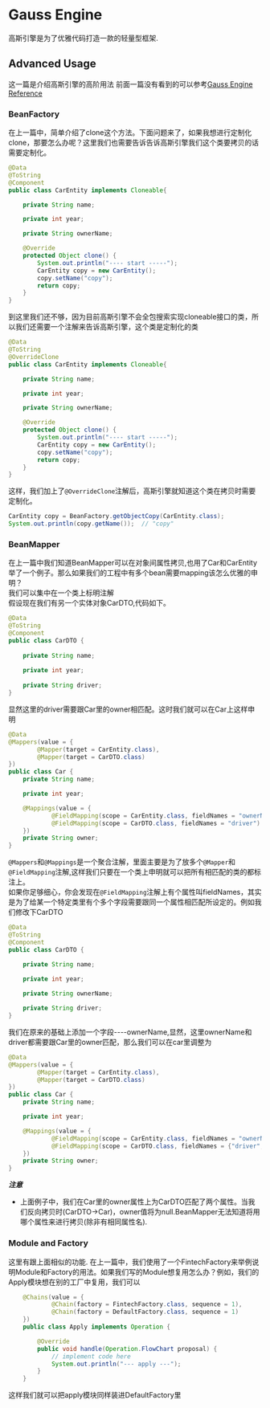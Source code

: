 # Gauss Engine
高斯引擎是为了优雅代码打造一款的轻量型框架. 
## Advanced Usage
这一篇是介绍高斯引擎的高阶用法
前面一篇没有看到的可以参考[Gauss Engine Reference](https://github.com/fenix-Lee/gauss-framework)  
### BeanFactory
在上一篇中，简单介绍了clone这个方法。下面问题来了，如果我想进行定制化clone，那要怎么办呢？这里我们也需要告诉告诉高斯引擎我们这个类要拷贝的话需要定制化。
```java
@Data
@ToString
@Component
public class CarEntity implements Cloneable{

    private String name;

    private int year;

    private String ownerName;

    @Override
    protected Object clone() {
        System.out.println("---- start -----");
        CarEntity copy = new CarEntity();
        copy.setName("copy");
        return copy;
    }
}
```
到这里我们还不够，因为目前高斯引擎不会全包搜索实现cloneable接口的类，所以我们还需要一个注解来告诉高斯引擎，这个类是定制化的类
```java
@Data
@ToString
@OverrideClone
public class CarEntity implements Cloneable{

    private String name;

    private int year;

    private String ownerName;

    @Override
    protected Object clone() {
        System.out.println("---- start -----");
        CarEntity copy = new CarEntity();
        copy.setName("copy");
        return copy;
    }
}
```
这样，我们加上了```@OverrideClone```注解后，高斯引擎就知道这个类在拷贝时需要定制化。
```java
CarEntity copy = BeanFactory.getObjectCopy(CarEntity.class);
System.out.println(copy.getName());  // "copy"
```
### BeanMapper
在上一篇中我们知道BeanMapper可以在对象间属性拷贝,也用了Car和CarEntity举了一个例子。那么如果我们的工程中有多个bean需要mapping该怎么优雅的申明？  
我们可以集中在一个类上标明注解   
假设现在我们有另一个实体对象CarDTO,代码如下。
```java
@Data
@ToString
@Component
public class CarDTO {
    
    private String name;
    
    private int year;
    
    private String driver;
}
```
显然这里的driver需要跟Car里的owner相匹配。这时我们就可以在Car上这样申明
```java
@Data
@Mappers(value = {
        @Mapper(target = CarEntity.class),
        @Mapper(target = CarDTO.class)
})
public class Car {
    private String name;

    private int year;

    @Mappings(value = {
            @FieldMapping(scope = CarEntity.class, fieldNames = "ownerName"),
            @FieldMapping(scope = CarDTO.class, fieldNames = "driver")
    })
    private String owner;
}
```
```@Mappers```和```@Mappings```是一个聚合注解，里面主要是为了放多个```@Mapper```和```@FieldMapping```注解,这样我们只要在一个类上申明就可以把所有相匹配的类的都标注上。   
如果你足够细心，你会发现在```@FieldMapping```注解上有个属性叫fieldNames，其实是为了给某一个特定类里有个多个字段需要跟同一个属性相匹配所设定的。例如我们修改下CarDTO
```java
@Data
@ToString
@Component
public class CarDTO {

    private String name;

    private int year;
    
    private String ownerName;

    private String driver;
}
```
我们在原来的基础上添加一个字段----ownerName,显然，这里ownerName和driver都需要跟Car里的owner匹配，那么我们可以在car里调整为
```java
@Data
@Mappers(value = {
        @Mapper(target = CarEntity.class),
        @Mapper(target = CarDTO.class)
})
public class Car {
    private String name;

    private int year;

    @Mappings(value = {
            @FieldMapping(scope = CarEntity.class, fieldNames = "ownerName"),
            @FieldMapping(scope = CarDTO.class, fieldNames = {"driver", "ownerName"})
    })
    private String owner;
}
```
***注意***
- 上面例子中，我们在Car里的owner属性上为CarDTO匹配了两个属性。当我们反向拷贝时(CarDTO->Car)，owner值将为null.BeanMapper无法知道将用哪个属性来进行拷贝(除非有相同属性名). 
### Module and Factory
这里有跟上面相似的功能. 
在上一篇中，我们使用了一个FintechFactory来举例说明Module和Factory的用法。如果我们写的Module想复用怎么办？例如，我们的Apply模块想在别的工厂中复用，我们可以
```java
    @Chains(value = {
            @Chain(factory = FintechFactory.class, sequence = 1),
            @Chain(factory = DefaultFactory.class, sequence = 1)
    })
    public class Apply implements Operation {

        @Override
        public void handle(Operation.FlowChart proposal) {
            // implement code here
            System.out.println("--- apply ---");
        }
    }
```
这样我们就可以把apply模块同样装进DefaultFactory里
